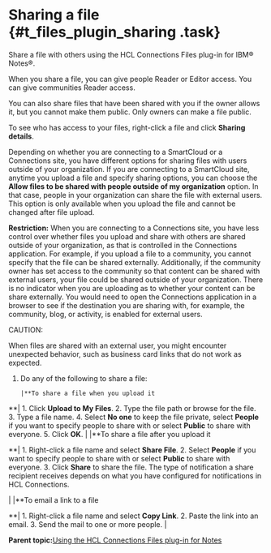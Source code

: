 # Sharing a file {#t_files_plugin_sharing .task}

Share a file with others using the HCL Connections Files plug-in for IBM® Notes®.

When you share a file, you can give people Reader or Editor access. You can give communities Reader access.

You can also share files that have been shared with you if the owner allows it, but you cannot make them public. Only owners can make a file public.

To see who has access to your files, right-click a file and click **Sharing details**.

Depending on whether you are connecting to a SmartCloud or a Connections site, you have different options for sharing files with users outside of your organization. If you are connecting to a SmartCloud site, anytime you upload a file and specify sharing options, you can choose the **Allow files to be shared with people outside of my organization** option. In that case, people in your organization can share the file with external users. This option is only available when you upload the file and cannot be changed after file upload.

**Restriction:** When you are connecting to a Connections site, you have less control over whether files you upload and share with others are shared outside of your organization, as that is controlled in the Connections application. For example, if you upload a file to a community, you cannot specify that the file can be shared externally. Additionally, if the community owner has set access to the community so that content can be shared with external users, your file could be shared outside of your organization. There is no indicator when you are uploading as to whether your content can be share externally. You would need to open the Connections application in a browser to see if the destination you are sharing with, for example, the community, blog, or activity, is enabled for external users.

CAUTION:

When files are shared with an external user, you might encounter unexpected behavior, such as business card links that do not work as expected.

1.  Do any of the following to share a file:

        |**To share a file when you upload it

**|    1.  Click **Upload to My Files**.
    2.  Type the file path or browse for the file.
    3.  Type a file name.
    4.  Select **No one** to keep the file private, select **People** if you want to specify people to share with or select **Public** to share with everyone.
    5.  Click **OK**.
|
    |**To share a file after you upload it

**|    1.  Right-click a file name and select **Share File**.
    2.  Select **People** if you want to specify people to share with or select **Public** to share with everyone.
    3.  Click **Share** to share the file.
The type of notification a share recipient receives depends on what you have configured for notifications in HCL Connections.

|
    |**To email a link to a file

**|    1.  Right-click a file name and select **Copy Link**.
    2.  Paste the link into an email.
    3.  Send the mail to one or more people.
|


**Parent topic:**[Using the HCL Connections Files plug-in for Notes](../../connectors/enduser/c_files_plugin_overview.md)


